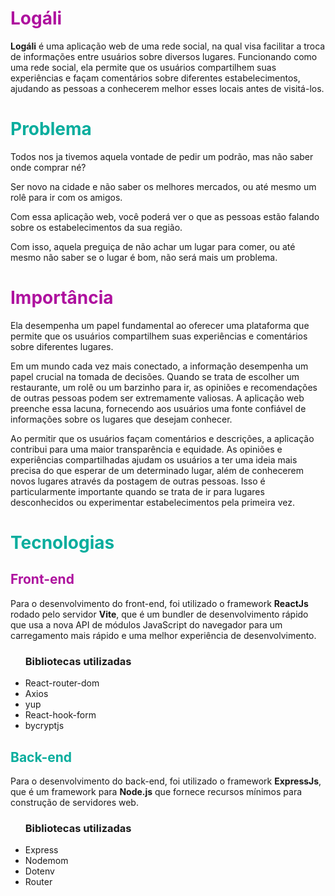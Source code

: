 # <span style='color:#AE119E'>Logáli </span>


**Logáli** é uma aplicação web de uma rede social, na qual visa facilitar a troca de informações entre usuários sobre diversos lugares. Funcionando como uma rede social, ela permite que os usuários compartilhem suas experiências e façam comentários sobre diferentes estabelecimentos, ajudando as pessoas a conhecerem melhor esses locais antes de visitá-los.


# <span style='color:#08AD9D'>Problema</span>

Todos nos ja tivemos aquela vontade de pedir um podrão, mas não saber onde comprar né? 

Ser novo na cidade e não saber os melhores mercados, ou até mesmo um rolê para ir com os amigos.

Com essa aplicação web, você poderá ver o que as pessoas estão falando sobre os estabelecimentos da sua região. 

Com isso, aquela preguiça de não achar um lugar para comer, ou até mesmo não saber se o lugar é bom, não será mais um problema.

# <span style='color:#AE119E'>Importância</span>

Ela desempenha um papel fundamental ao oferecer uma plataforma que permite que os usuários compartilhem suas experiências e comentários sobre diferentes lugares.

Em um mundo cada vez mais conectado, a informação desempenha um papel crucial na tomada de decisões. Quando se trata de escolher um restaurante, um rolê ou um barzinho para ir, as opiniões e recomendações de outras pessoas podem ser extremamente valiosas. A aplicação web preenche essa lacuna, fornecendo aos usuários uma fonte confiável de informações sobre os lugares que desejam conhecer.

Ao permitir que os usuários façam comentários e descrições, a aplicação contribui para uma maior transparência e equidade. As opiniões e experiências compartilhadas ajudam os usuários a ter uma ideia mais precisa do que esperar de um determinado lugar, além de conhecerem novos lugares através da postagem de outras pessoas. Isso é particularmente importante quando se trata de ir para lugares desconhecidos ou experimentar estabelecimentos pela primeira vez.



# <span style='color:#08AD9D'>Tecnologias</span>

<h2 style="color: #AE119E"> Front-end </h2>

Para o desenvolvimento do front-end, foi utilizado o framework **ReactJs** rodado pelo servidor **Vite**, que é um bundler de desenvolvimento rápido que usa a nova API de módulos JavaScript do navegador para um carregamento mais rápido e uma melhor experiência de desenvolvimento.

<ul>
<h3>Bibliotecas utilizadas</h3>
<li> React-router-dom </li>
<li> Axios </li>
<li> yup </li>
<li> React-hook-form </li>
<li> bycryptjs </li>
</ul>

<h2 style="color: #08AD9D"> Back-end </h2>

Para o desenvolvimento do back-end, foi utilizado o framework **ExpressJs**, que é um framework para **Node.js** que fornece recursos mínimos para construção de servidores web.

<ul>
<h3>Bibliotecas utilizadas</h3>
<li> Express </li>
<li> Nodemom </li>
<li> Dotenv </li>
<li> Router </li>